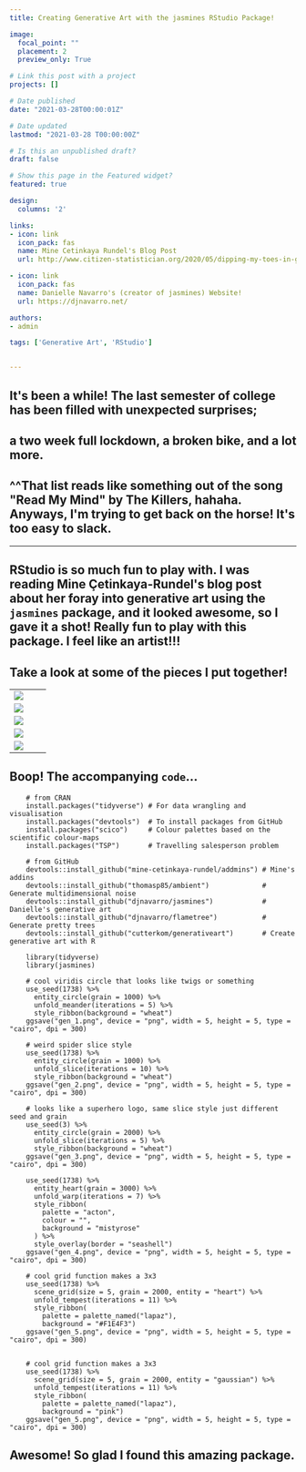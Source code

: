 ```yaml
---
title: Creating Generative Art with the jasmines RStudio Package!

image:
  focal_point: ""
  placement: 2
  preview_only: True

# Link this post with a project
projects: []

# Date published
date: "2021-03-28T00:00:01Z"

# Date updated
lastmod: "2021-03-28 T00:00:00Z"

# Is this an unpublished draft?
draft: false

# Show this page in the Featured widget?
featured: true

design:
  columns: '2'

links:
- icon: link
  icon_pack: fas
  name: Mine Cetinkaya Rundel's Blog Post
  url: http://www.citizen-statistician.org/2020/05/dipping-my-toes-in-generative-art-with-my-sister/

- icon: link
  icon_pack: fas
  name: Danielle Navarro's (creator of jasmines) Website!
  url: https://djnavarro.net/

authors:
- admin

tags: ['Generative Art', 'RStudio']


---
```

## It's been a while! The last semester of college has been filled with unexpected surprises;

## a two week full lockdown, a broken bike, and a lot more.

## ^^That list reads like something out of the song "Read My Mind" by The Killers, hahaha. Anyways, I'm trying to get back on the horse! It's too easy to slack.

---

## RStudio is so much fun to play with. I was reading Mine Çetinkaya-Rundel's blog post about her foray into generative art using the `jasmines` package, and it looked awesome, so I gave it a shot! Really fun to play with this package. I feel like an artist!!!

## Take a look at some of the pieces I put together!

| | | |
|:-------------------------:|:-------------------------:|:-------------------------:|
|<img src="gen_1.png">|
|<img src="gen_2.png">|
|<img src="gen_3.png">|
|<img src="gen_4.png">|
|<img src="gen_5.png">|


## Boop! The accompanying `code`...

        # from CRAN
        install.packages("tidyverse") # For data wrangling and visualisation
        install.packages("devtools")  # To install packages from GitHub
        install.packages("scico")     # Colour palettes based on the scientific colour-maps
        install.packages("TSP")       # Travelling salesperson problem

        # from GitHub
        devtools::install_github("mine-cetinkaya-rundel/addmins") # Mine's addins
        devtools::install_github("thomasp85/ambient")             # Generate multidimensional noise
        devtools::install_github("djnavarro/jasmines")            # Danielle's generative art
        devtools::install_github("djnavarro/flametree")           # Generate pretty trees
        devtools::install_github("cutterkom/generativeart")       # Create generative art with R

        library(tidyverse)
        library(jasmines)

        # cool viridis circle that looks like twigs or something
        use_seed(1738) %>%
          entity_circle(grain = 1000) %>%
          unfold_meander(iterations = 5) %>%
          style_ribbon(background = "wheat")
        ggsave("gen_1.png", device = "png", width = 5, height = 5, type = "cairo", dpi = 300)

        # weird spider slice style
        use_seed(1738) %>%
          entity_circle(grain = 1000) %>%
          unfold_slice(iterations = 10) %>%
          style_ribbon(background = "wheat")
        ggsave("gen_2.png", device = "png", width = 5, height = 5, type = "cairo", dpi = 300)

        # looks like a superhero logo, same slice style just different seed and grain
        use_seed(3) %>%
          entity_circle(grain = 2000) %>%
          unfold_slice(iterations = 5) %>%
          style_ribbon(background = "wheat")
        ggsave("gen_3.png", device = "png", width = 5, height = 5, type = "cairo", dpi = 300)

        use_seed(1738) %>%
          entity_heart(grain = 3000) %>%
          unfold_warp(iterations = 7) %>%
          style_ribbon(
            palette = "acton",
            colour = "",
            background = "mistyrose"
          ) %>%
          style_overlay(border = "seashell")
        ggsave("gen_4.png", device = "png", width = 5, height = 5, type = "cairo", dpi = 300)

        # cool grid function makes a 3x3
        use_seed(1738) %>%
          scene_grid(size = 5, grain = 2000, entity = "heart") %>%
          unfold_tempest(iterations = 11) %>%
          style_ribbon(
            palette = palette_named("lapaz"),
            background = "#F1E4F3")
        ggsave("gen_5.png", device = "png", width = 5, height = 5, type = "cairo", dpi = 300)


        # cool grid function makes a 3x3
        use_seed(1738) %>%
          scene_grid(size = 5, grain = 2000, entity = "gaussian") %>%
          unfold_tempest(iterations = 11) %>%
          style_ribbon(
            palette = palette_named("lapaz"),
            background = "pink")
        ggsave("gen_5.png", device = "png", width = 5, height = 5, type = "cairo", dpi = 300)

## Awesome! So glad I found this amazing package.

